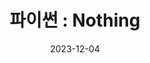 ---
title: "파이썬 : Nothing"
excerpt: " Test"
categories:
  - python
tags:
  - 파이썬
  - 
toc: true
toc_sticky: true

date: 2023-12-04
last_modified_at: 2023-12-04
---